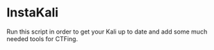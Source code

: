 # InstaKali

Run this script in order to get your Kali up to date and add some much needed tools for CTFing.
